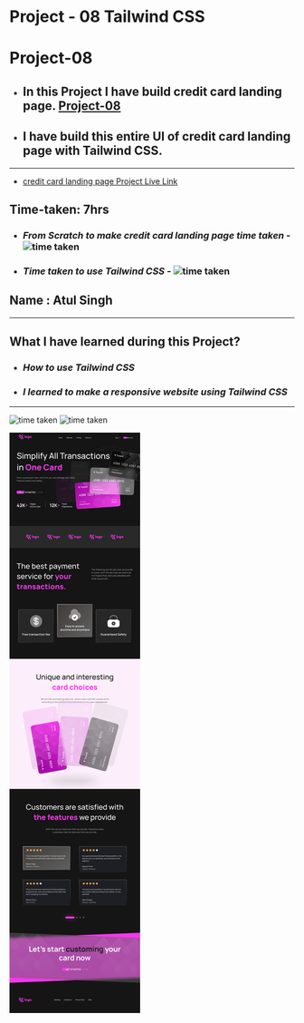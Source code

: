 # Project - 08 Tailwind CSS

# Project-08

- ## In this Project I have build credit card landing page. [Project-08](https://fsjs2-27th-nov-project-07-tailwind.netlify.app/) 

- ## I have build this entire UI of credit card landing page with Tailwind CSS.

---

- [credit card landing page Project Live Link](https://fsjs2-27th-nov-project-07-tailwind.netlify.app/)

## Time-taken: 7hrs

- ### _From Scratch to make credit card landing page time taken_ - ![time taken](https://img.shields.io/badge/2-hrs-yellowgreen)

- ### _Time taken to use Tailwind CSS_ - ![time taken](https://img.shields.io/badge/05-hrs-orange)

## Name : Atul Singh

---

## What I have learned during this Project?

- ### _How to use Tailwind CSS_

- ### _I learned to make a responsive website using Tailwind CSS_

---

![time taken](https://img.shields.io/badge/Project-08-green) ![time taken](https://img.shields.io/badge/Credit%20Card%20Landing%20Page-Tailwind%20%26%20CSS-purple)




![Project 1](./Credit%20card%20landing%20page.png)
